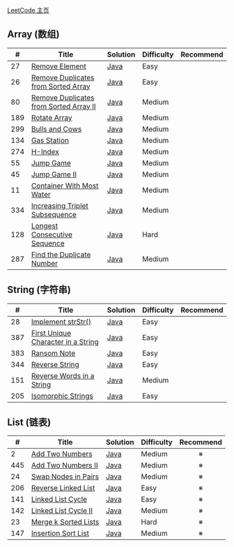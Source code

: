 [LeetCode 主页](https://leetcode.com/yingming006/)

## Array (数组)

| #    | Title                                                        | Solution                               | Difficulty | Recommend | 
| ---- | ------------------------------------------------------------ | -------------------------------------- | ---------- | :-------: |
| 27   | [Remove Element](https://leetcode.com/problems/remove-element/) | [Java](src/array/RemoveDuplicates.java)    | Easy       | |
| 26   | [Remove Duplicates from Sorted Array](https://leetcode.com/problems/remove-duplicates-from-sorted-array/description/) | [Java](src/array/RemoveDuplicates.java)    | Easy       | |
| 80   | [Remove Duplicates from Sorted Array II](https://leetcode.com/problems/remove-duplicates-from-sorted-array-ii/description/) | [Java](src/array/RemoveDuplicatesII.java) | Medium     | |
| 189  | [Rotate Array](https://leetcode.com/problems/rotate-array/) | [Java](src/array/RotateArray.java) | Medium     | |
| 299  | [Bulls and Cows](https://leetcode.com/problems/bulls-and-cows/) | [Java](src/array/BullsAndCows.java) | Medium     | |
| 134  | [Gas Station](https://leetcode.com/problems/gas-station/) | [Java](src/array/GasStation.java) | Medium     | |
| 274  | [H-Index](https://leetcode.com/problems/h-index/) | [Java](src/array/HIndex.java) | Medium     | |
| 55   | [Jump Game](https://leetcode.com/problems/jump-game/) | [Java](src/array/JumpGame.java) | Medium     | |
| 45   | [Jump Game II](https://leetcode.com/problems/jump-game-ii/) | [Java](src/array/JumpGameII.java) | Medium     | |
| 11   | [Container With Most Water](https://leetcode.com/problems/container-with-most-water/) | [Java](src/array/ContainerWithMostWater.java) | Medium     | |
| 334  | [Increasing Triplet Subsequence](https://leetcode.com/problems/increasing-triplet-subsequence/) | [Java](src/array/IncreasingTripletSubsequence.java) | Medium     | |
| 128  | [Longest Consecutive Sequence](https://leetcode.com/problems/longest-consecutive-sequence/) | [Java](src/array/LongestConsecutiveSequence.java) | Hard     | |
| 287  | [Find the Duplicate Number](https://leetcode.com/problems/find-the-duplicate-number/) | [Java](src/array/FindTheDuplicateNumber.java) | Medium     | |

## String (字符串)

| #    | Title                                                        | Solution                               | Difficulty | Recommend |
| ---- | ------------------------------------------------------------ | -------------------------------------- | ---------- | :-------: |
| 28   | [Implement strStr()](https://leetcode.com/problems/implement-strstr/) | [Java](src/string/ImplementStrStr.java) | Easy     | |
| 387  | [First Unique Character in a String](https://leetcode.com/problems/first-unique-character-in-a-string/) | [Java](src/string/FirstUniqueCharacterInAString.java) | Easy     | |
| 383  | [Ransom Note](https://leetcode.com/problems/ransom-note/) | [Java](src/string/RansomNote.java) | Easy     | |
| 344  | [Reverse String](https://leetcode.com/problems/reverse-string/) | [Java](src/string/ReverseString.java) | Easy     | |
| 151  | [Reverse Words in a String](https://leetcode.com/problems/reverse-words-in-a-string/) | [Java](src/string/ReverseWordsInAString.java) | Medium     | |
| 205  | [Isomorphic Strings](https://leetcode.com/problems/isomorphic-strings/) | [Java](src/string/IsomorphicStrings.java) | Easy     | |

## List (链表)

| #    | Title                                                        | Solution                               | Difficulty | Recommend |
| ---- | ------------------------------------------------------------ | -------------------------------------- | ---------- | :-------: |
| 2    | [Add Two Numbers](https://leetcode.com/problems/add-two-numbers/) | [Java](src/list/AddTwoNumbers.java) | Medium     | ※ |
| 445  | [Add Two Numbers II](https://leetcode.com/problems/add-two-numbers-ii/) | [Java](src/list/AddTwoNumbersII.java) | Medium     | ※ |
| 24   | [Swap Nodes in Pairs](https://leetcode.com/problems/swap-nodes-in-pairs/) | [Java](src/list/SwapNodesInPairs.java) | Medium     | ※ |
| 206  | [Reverse Linked List](https://leetcode.com/problems/reverse-linked-list/) | [Java](src/list/ReverseLinkedList.java) | Easy     | ※ |
| 141  | [Linked List Cycle](https://leetcode.com/problems/linked-list-cycle/) | [Java](src/list/LinkedListCycle.java) | Easy     | ※ |
| 142  | [Linked List Cycle II](https://leetcode.com/problems/linked-list-cycle-ii/) | [Java](src/list/LinkedListCycleII.java) | Medium     | ※ |
| 23   | [Merge k Sorted Lists](https://leetcode.com/problems/merge-k-sorted-lists/) | [Java](src/list/MergeKSortedLists.java) | Hard     | ※ |
| 147  | [Insertion Sort List](https://leetcode.com/problems/insertion-sort-list/) | [Java](src/list/InsertionSortList.java) | Medium     | ※ |